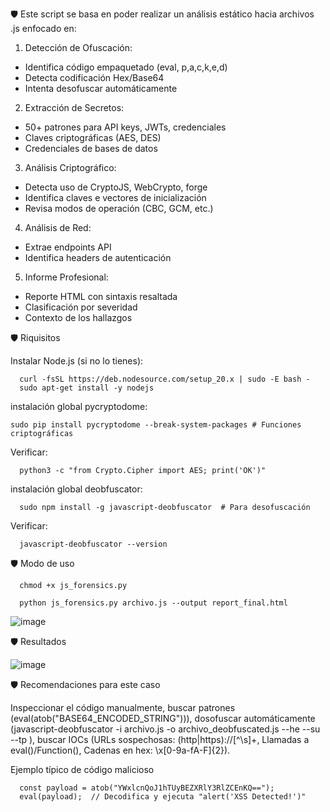 🛡️ Este script se basa en poder realizar un análisis estático hacia archivos .js enfocado en:

1.	Detección de Ofuscación:
   
- Identifica código empaquetado (eval, p,a,c,k,e,d)
- Detecta codificación Hex/Base64
- Intenta desofuscar automáticamente

2.	Extracción de Secretos:
   
- 50+ patrones para API keys, JWTs, credenciales
- Claves criptográficas (AES, DES)
- Credenciales de bases de datos

3.	Análisis Criptográfico:
   
- Detecta uso de CryptoJS, WebCrypto, forge
- Identifica claves e vectores de inicialización
- Revisa modos de operación (CBC, GCM, etc.)

4.	Análisis de Red:
   
- Extrae endpoints API
- Identifica headers de autenticación

5.	Informe Profesional:
    
- Reporte HTML con sintaxis resaltada
- Clasificación por severidad
- Contexto de los hallazgos

🛡️ Riquisitos

Instalar Node.js (si no lo tienes):

      curl -fsSL https://deb.nodesource.com/setup_20.x | sudo -E bash -
      sudo apt-get install -y nodejs

instalación global pycryptodome:

    sudo pip install pycryptodome --break-system-packages # Funciones criptográficas
    
Verificar:
      
      python3 -c "from Crypto.Cipher import AES; print('OK')"

instalación global deobfuscator:

      sudo npm install -g javascript-deobfuscator  # Para desofuscación

Verificar:

      javascript-deobfuscator --version


🛡️ Modo de uso

      chmod +x js_forensics.py

      python js_forensics.py archivo.js --output report_final.html

![image](https://github.com/user-attachments/assets/5a3ce6aa-0841-420a-b5c8-42354033c9e8)

🛡️ Resultados

![image](https://github.com/user-attachments/assets/7347947b-1b15-4da4-92ac-2eec3d7c49c3)

🛡️ Recomendaciones para este caso

Inspeccionar el código manualmente, buscar patrones (eval(atob("BASE64_ENCODED_STRING"))), dosofuscar automáticamente (javascript-deobfuscator -i archivo.js -o archivo_deobfuscated.js --he --su --tp
), buscar IOCs (URLs sospechosas: (http|https)://[^\s]+, Llamadas a eval()/Function(), Cadenas en hex: \\x[0-9a-fA-F]{2}).

Ejemplo típico de código malicioso

      const payload = atob("YWxlcnQoJ1hTUyBEZXRlY3RlZCEnKQ==");
      eval(payload);  // Decodifica y ejecuta "alert('XSS Detected!')"

